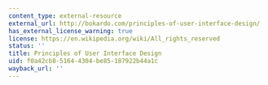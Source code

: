 ```yaml
---
content_type: external-resource
external_url: http://bokardo.com/principles-of-user-interface-design/
has_external_license_warning: true
license: https://en.wikipedia.org/wiki/All_rights_reserved
status: ''
title: Principles of User Interface Design
uid: f0a42cb8-5164-4304-be85-187922b44a1c
wayback_url: ''
---
```

